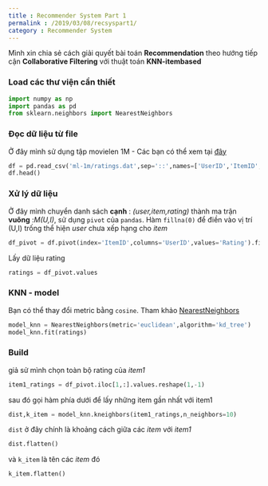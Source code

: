 ```yaml
---
title : Recommender System Part 1
permalink : /2019/03/08/recsyspart1/
category : Recommender System
---
```

Mình xin chia sẻ cách giải quyết bài toán __Recommendation__ theo hướng tiếp cận __Collaborative Filtering__ với thuật toán __KNN-itembased__

### Load các thư viện cần thiết
```python
import numpy as np
import pandas as pd
from sklearn.neighbors import NearestNeighbors
```
### Đọc dữ liệu từ file
Ở đây mình sử dụng tập movielen 1M - Các bạn có thể xem tại [đây](https://grouplens.org/datasets/movielens/1m/)
```python
df = pd.read_csv('ml-1m/ratings.dat',sep='::',names=['UserID','ItemID','Rating','Timestamp'])
df.head()
```
### Xử lý dữ liệu 
Ở đây mình chuyển danh sách __cạnh__  : _(user,item,rating)_ thành ma trận __vuông__ :_M(U,I)_, sử dụng `pivot` của `pandas`. Hàm `fillna(0)` để điền vào vị trí (U,I) trống thể hiện _user_ chưa xếp hạng cho _item_
```python
df_pivot = df.pivot(index='ItemID',columns='UserID',values='Rating').fillna(0)
```
Lấy dữ liệu rating
```python
ratings = df_pivot.values
```
### KNN - model
Bạn có thể thay đổi metric bằng `cosine`. Tham khảo [NearestNeighbors](http://scikit-learn.org/stable/modules/generated/sklearn.neighbors.NearestNeighbors.html)
```python
model_knn = NearestNeighbors(metric='euclidean',algorithm='kd_tree')
model_knn.fit(ratings)
```
### Build
giả sử mình chọn toàn bộ rating của _item1_
```python
item1_ratings = df_pivot.iloc[1,:].values.reshape(1,-1)
```
sau đó gọi hàm phía dưới để lấy những item gần nhất với item1
```python
dist,k_item = model_knn.kneighbors(item1_ratings,n_neighbors=10)
```
`dist` ở đây chính là khoảng cách giữa các _item_ với _item1_
```python
dist.flatten()
```
và `k_item` là tên các _item_ đó
```python
k_item.flatten()
``` 
